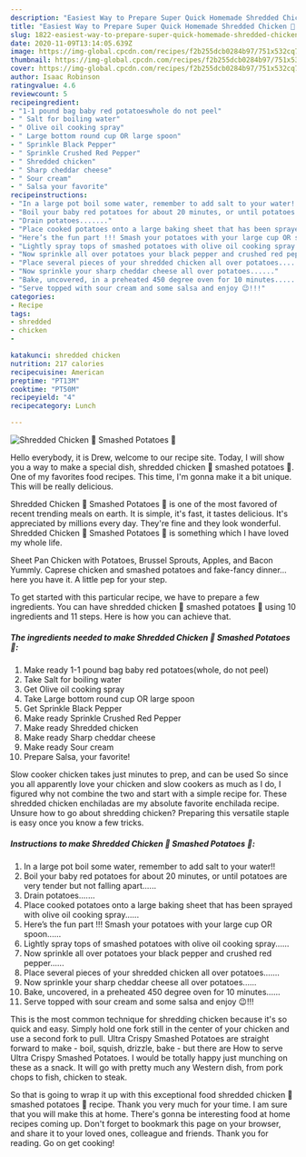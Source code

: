 ```yaml
---
description: "Easiest Way to Prepare Super Quick Homemade Shredded Chicken 🐔 Smashed Potatoes 🥔"
title: "Easiest Way to Prepare Super Quick Homemade Shredded Chicken 🐔 Smashed Potatoes 🥔"
slug: 1822-easiest-way-to-prepare-super-quick-homemade-shredded-chicken-smashed-potatoes
date: 2020-11-09T13:14:05.639Z
image: https://img-global.cpcdn.com/recipes/f2b255dcb0284b97/751x532cq70/shredded-chicken-🐔-smashed-potatoes-🥔-recipe-main-photo.jpg
thumbnail: https://img-global.cpcdn.com/recipes/f2b255dcb0284b97/751x532cq70/shredded-chicken-🐔-smashed-potatoes-🥔-recipe-main-photo.jpg
cover: https://img-global.cpcdn.com/recipes/f2b255dcb0284b97/751x532cq70/shredded-chicken-🐔-smashed-potatoes-🥔-recipe-main-photo.jpg
author: Isaac Robinson
ratingvalue: 4.6
reviewcount: 5
recipeingredient:
- "1-1 pound bag baby red potatoeswhole do not peel"
- " Salt for boiling water"
- " Olive oil cooking spray"
- " Large bottom round cup OR large spoon"
- " Sprinkle Black Pepper"
- " Sprinkle Crushed Red Pepper"
- " Shredded chicken"
- " Sharp cheddar cheese"
- " Sour cream"
- " Salsa your favorite"
recipeinstructions:
- "In a large pot boil some water, remember to add salt to your water!!"
- "Boil your baby red potatoes for about 20 minutes, or until potatoes are very tender but not falling apart......"
- "Drain potatoes......."
- "Place cooked potatoes onto a large baking sheet that has been sprayed with olive oil cooking spray......"
- "Here’s the fun part !!! Smash your potatoes with your large cup OR spoon......"
- "Lightly spray tops of smashed potatoes with olive oil cooking spray......"
- "Now sprinkle all over potatoes your black pepper and crushed red pepper......"
- "Place several pieces of your shredded chicken all over potatoes......."
- "Now sprinkle your sharp cheddar cheese all over potatoes......"
- "Bake, uncovered, in a preheated 450 degree oven for 10 minutes......"
- "Serve topped with sour cream and some salsa and enjoy 😉!!!"
categories:
- Recipe
tags:
- shredded
- chicken
- 

katakunci: shredded chicken  
nutrition: 217 calories
recipecuisine: American
preptime: "PT13M"
cooktime: "PT50M"
recipeyield: "4"
recipecategory: Lunch

---
```



![Shredded Chicken 🐔 Smashed Potatoes 🥔](https://img-global.cpcdn.com/recipes/f2b255dcb0284b97/751x532cq70/shredded-chicken-🐔-smashed-potatoes-🥔-recipe-main-photo.jpg)

Hello everybody, it is Drew, welcome to our recipe site. Today, I will show you a way to make a special dish, shredded chicken 🐔 smashed potatoes 🥔. One of my favorites food recipes. This time, I'm gonna make it a bit unique. This will be really delicious.

Shredded Chicken 🐔 Smashed Potatoes 🥔 is one of the most favored of recent trending meals on earth. It is simple, it's fast, it tastes delicious. It's appreciated by millions every day. They're fine and they look wonderful. Shredded Chicken 🐔 Smashed Potatoes 🥔 is something which I have loved my whole life.

Sheet Pan Chicken with Potatoes, Brussel Sprouts, Apples, and Bacon Yummly. Caprese chicken and smashed potatoes and fake-fancy dinner… here you have it. A little pep for your step.


To get started with this particular recipe, we have to prepare a few ingredients. You can have shredded chicken 🐔 smashed potatoes 🥔 using 10 ingredients and 11 steps. Here is how you can achieve that.

<!--inarticleads1-->

##### The ingredients needed to make Shredded Chicken 🐔 Smashed Potatoes 🥔:

1. Make ready 1-1 pound bag baby red potatoes(whole, do not peel)
1. Take  Salt for boiling water
1. Get  Olive oil cooking spray
1. Take  Large bottom round cup OR large spoon
1. Get  Sprinkle Black Pepper
1. Make ready  Sprinkle Crushed Red Pepper
1. Make ready  Shredded chicken
1. Make ready  Sharp cheddar cheese
1. Make ready  Sour cream
1. Prepare  Salsa, your favorite!


Slow cooker chicken takes just minutes to prep, and can be used So since you all apparently love your chicken and slow cookers as much as I do, I figured why not combine the two and start with a simple recipe for. These shredded chicken enchiladas are my absolute favorite enchilada recipe. Unsure how to go about shredding chicken? Preparing this versatile staple is easy once you know a few tricks. 

<!--inarticleads2-->

##### Instructions to make Shredded Chicken 🐔 Smashed Potatoes 🥔:

1. In a large pot boil some water, remember to add salt to your water!!
1. Boil your baby red potatoes for about 20 minutes, or until potatoes are very tender but not falling apart......
1. Drain potatoes.......
1. Place cooked potatoes onto a large baking sheet that has been sprayed with olive oil cooking spray......
1. Here’s the fun part !!! Smash your potatoes with your large cup OR spoon......
1. Lightly spray tops of smashed potatoes with olive oil cooking spray......
1. Now sprinkle all over potatoes your black pepper and crushed red pepper......
1. Place several pieces of your shredded chicken all over potatoes.......
1. Now sprinkle your sharp cheddar cheese all over potatoes......
1. Bake, uncovered, in a preheated 450 degree oven for 10 minutes......
1. Serve topped with sour cream and some salsa and enjoy 😉!!!


This is the most common technique for shredding chicken because it&#39;s so quick and easy. Simply hold one fork still in the center of your chicken and use a second fork to pull. Ultra Crispy Smashed Potatoes are straight forward to make - boil, squish, drizzle, bake - but there are How to serve Ultra Crispy Smashed Potatoes. I would be totally happy just munching on these as a snack. It will go with pretty much any Western dish, from pork chops to fish, chicken to steak. 

So that is going to wrap it up with this exceptional food shredded chicken 🐔 smashed potatoes 🥔 recipe. Thank you very much for your time. I am sure that you will make this at home. There's gonna be interesting food at home recipes coming up. Don't forget to bookmark this page on your browser, and share it to your loved ones, colleague and friends. Thank you for reading. Go on get cooking!

